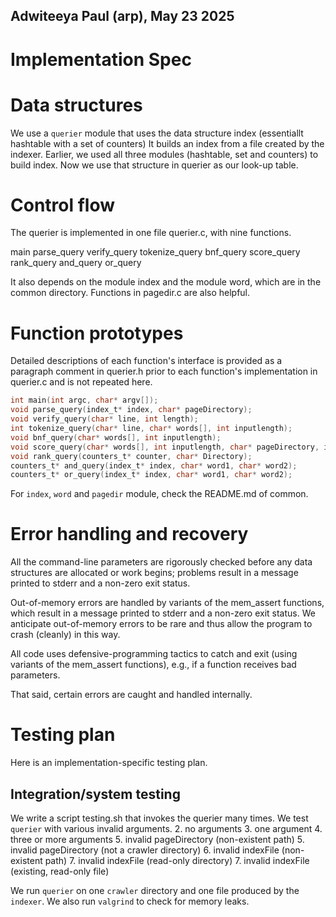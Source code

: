 ## Adwiteeya Paul (arp), May 23 2025

# Implementation Spec

# Data structures

We use a `querier` module that uses the data structure index (essentiallt hashtable with a set of counters) It builds an index from a file created by the indexer. Earlier, we used all three modules (hashtable, set and counters) to build index. Now we use that structure in querier as our look-up table.

# Control flow
The querier is implemented in one file querier.c, with nine functions.

 main
 parse_query
 verify_query
 tokenize_query
 bnf_query
 score_query
 rank_query
 and_query
 or_query

 It also depends on the module index and the module word, which are in the common directory. Functions in pagedir.c are also helpful. 



# Function prototypes

Detailed descriptions of each function's interface is provided as a paragraph comment in querier.h prior to each function's implementation in querier.c and is not repeated here.

```c
int main(int argc, char* argv[]);
void parse_query(index_t* index, char* pageDirectory);
void verify_query(char* line, int length);
int tokenize_query(char* line, char* words[], int inputlength);
void bnf_query(char* words[], int inputlength);
void score_query(char* words[], int inputlength, char* pageDirectory, index_t* index);
void rank_query(counters_t* counter, char* Directory);
counters_t* and_query(index_t* index, char* word1, char* word2);
counters_t* or_query(index_t* index, char* word1, char* word2);
```



For `index`, `word` and `pagedir` module, check the README.md of common. 



# Error handling and recovery


All the command-line parameters are rigorously checked before any data structures are allocated or work begins; problems result in a message printed to stderr and a non-zero exit status.

Out-of-memory errors are handled by variants of the mem_assert functions, which result in a message printed to stderr and a non-zero exit status. We anticipate out-of-memory errors to be rare and thus allow the program to crash (cleanly) in this way.

All code uses defensive-programming tactics to catch and exit (using variants of the mem_assert functions), e.g., if a function receives bad parameters.

That said, certain errors are caught and handled internally.

# Testing plan
Here is an implementation-specific testing plan.


## Integration/system testing

We write a script testing.sh that invokes the querier many times. 
We test `querier` with various invalid arguments. 2. no arguments 3. one argument 4. three or more arguments 5. invalid pageDirectory (non-existent path) 5. invalid pageDirectory (not a crawler directory) 6. invalid indexFile (non-existent path) 7. invalid indexFile (read-only directory) 7. invalid indexFile (existing, read-only file)


We run `querier` on one `crawler` directory and one file produced by the `indexer`.
We also run `valgrind` to check for memory leaks. 



